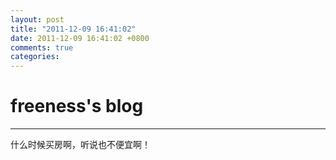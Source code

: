 ```yaml
---
layout: post
title: "2011-12-09 16:41:02"
date: 2011-12-09 16:41:02 +0800
comments: true
categories: 
---
```


# freeness's blog

----------

>
什么时候买房啊，听说也不便宜啊！